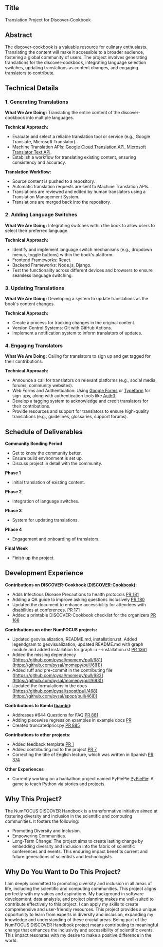 ## Title
Translation Project for Discover-Cookbook

## Abstract
The discover-cookbook is a valuable resource for culinary enthusiasts. Translating the content will make it accessible to a broader audience, fostering a global community of users. The project involves generating translations for the discover-cookbook, integrating language selection switches, updating translations as content changes, and engaging translators to contribute.

## Technical Details

### 1. Generating Translations
**What We Are Doing:** Translating the entire content of the discover-cookbook into multiple languages.

**Technical Approach:**
- Evaluate and select a reliable translation tool or service (e.g., Google Translate, Microsoft Translator).
- Machine Translation APIs: [Google Cloud Translation API](https://cloud.google.com/translate), [Microsoft Translator Text API](https://azure.microsoft.com/en-us/services/cognitive-services/translator/).
- Establish a workflow for translating existing content, ensuring consistency and accuracy.

**Translation Workflow:**
- Source content is pushed to a repository.
- Automatic translation requests are sent to Machine Translation APIs.
- Translations are reviewed and edited by human translators using a Translation Management System.
- Translations are merged back into the repository.

### 2. Adding Language Switches
**What We Are Doing:** Integrating switches within the book to allow users to select their preferred language.

**Technical Approach:**
- Identify and implement language switch mechanisms (e.g., dropdown menus, toggle buttons) within the book's platform.
- Frontend Frameworks: React.
- Backend Frameworks: Node.js, Django.
- Test the functionality across different devices and browsers to ensure seamless language switching.

### 3. Updating Translations
**What We Are Doing:** Developing a system to update translations as the book's content changes.

**Technical Approach:**
- Create a process for tracking changes in the original content.
- Version Control Systems: Git with GitHub Actions.
- Implement a notification system to inform translators of updates.

### 4. Engaging Translators
**What We Are Doing:** Calling for translators to sign up and get tagged for their contributions.

**Technical Approach:**
- Announce a call for translators on relevant platforms (e.g., social media, forums, community websites).
- Web Forms and Authentication: Using [Google Forms](https://www.google.com/forms/about/) or [Typeform](https://www.typeform.com/) for sign-ups, along with authentication tools like [Auth0](https://auth0.com/).
- Develop a tagging system to acknowledge and credit translators for their contributions.
- Provide resources and support for translators to ensure high-quality translations (e.g., guidelines, glossaries, support forums).

## Schedule of Deliverables
**Community Bonding Period**
- Get to know the community better.
- Ensure build environment is set up.
- Discuss project in detail with the community.

**Phase 1**
- Initial translation of existing content.

**Phase 2**
- Integration of language switches.

**Phase 3**
- System for updating translations.

**Phase 4**
- Engagement and onboarding of translators.

**Final Week**
- Finish up the project.

## Development Experience
**Contributions on DISCOVER-Cookbook ([DISCOVER-Cookbook](https://github.com/numfocus/DISCOVER-Cookbook)):**
- Adds Infectious Disease Precautions to health protocols [PR 181](https://github.com/numfocus/DISCOVER-Cookbook/pull/181)
- Adding a QA guide to improve asking questions inclusively [PR 180](https://github.com/numfocus/DISCOVER-Cookbook/pull/180)
- Updated the document to enhance accessibility for attendees with disabilities at conferences. [PR 171](https://github.com/numfocus/DISCOVER-Cookbook/pull/171)
- Added a printable DISCOVER-Cookbook checklist for the organizers [PR 166](https://github.com/numfocus/DISCOVER-Cookbook/pull/166)

**Contributions on other NumFOCUS projects:**
- Updated geovisualization, README.md, installation.rst. Added legendgram to geovisualization, updated README.md with graph module and added installation for graph in --installation.rst [PR 1361](https://github.com/pysal/pysal/pull/1361)
- Added the missing dependency ([https://github.com/pysal/momepy/pull/681](https://github.com/pysal/momepy/pull/681))
- Added ruff and pre-commit in the contributing file ([https://github.com/pysal/momepy/pull/683](https://github.com/pysal/momepy/pull/683))
- Updated the formulations in the docs ([https://github.com/pysal/spopt/pull/468](https://github.com/pysal/spopt/pull/468))

**Contributions to Bambi ([bambi](https://github.com/bambinos/bambi)):**
- Addresses #644 Questions for FAQ [PR 881](https://github.com/bambinos/bambi/pull/881)
- Adding piecewise regression examples in example docs [PR](https://github.com/bambinos/bambi/pull/884)
- Created truncatedprior.py [PR 885](https://github.com/bambinos/bambi/pull/885)

**Contributions to other projects:**
- Added feedback template [PR 1](https://github.com/speco29/advisory-database/pull/1)
- Added contributing.md to the project [PR 7](https://github.com/numfocus/MOSS/pull/7)
- Correcting the title of English lecture, which was written in Spanish [PR 374](https://github.com/PyAr/PyZombis/pull/374)

**Other Experiences**
- Currently working on a hackathon project named PyPiePie [PyPiePie](https://github.com/AstroAirafar/PyPiePie): A game to teach Python via stories and projects.

## Why This Project?
The NumFOCUS DISCOVER Handbook is a transformative initiative aimed at fostering diversity and inclusion in the scientific and computing communities. It fosters the following:
- Promoting Diversity and Inclusion.
- Empowering Communities.
- Long-Term Change: The project aims to create lasting change by embedding diversity and inclusion into the fabric of scientific conferences and events. This enduring impact benefits current and future generations of scientists and technologists.

## Why Do You Want to Do This Project?
I am deeply committed to promoting diversity and inclusion in all areas of life, including the scientific and computing communities. This project aligns perfectly with my values and aspirations. My background in software development, data analysis, and project planning makes me well-suited to contribute effectively to this project. I can apply my skills to create comprehensive and user-friendly resources. This project provides a unique opportunity to learn from experts in diversity and inclusion, expanding my knowledge and understanding of these crucial areas. Being part of the NumFOCUS DISCOVER Handbook project means contributing to meaningful change that enhances the inclusivity and accessibility of scientific events. This impact resonates with my desire to make a positive difference in the world.
